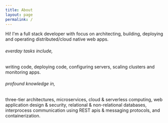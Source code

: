 ```yaml
---
title: About
layout: page
permalink: /
---
```


Hi! I'm a full stack developer with focus on architecting, building, deploying and operating distributed/cloud native web apps. 

###### everday tasks include,
writing code, deploying code, configuring servers, scaling clusters and monitoring apps.

###### profound knowledge in,
three-tier architectures, microservices, cloud & serverless computing, web application design & security, relational & non-relational databases, interprocess communication using REST apis & messaging protocols, and containerization.   


